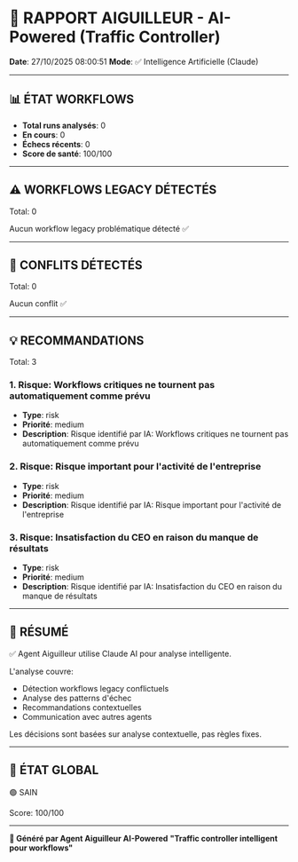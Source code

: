 # 🚦 RAPPORT AIGUILLEUR - AI-Powered (Traffic Controller)

**Date**: 27/10/2025 08:00:51
**Mode**: ✅ Intelligence Artificielle (Claude)

---

## 📊 ÉTAT WORKFLOWS

- **Total runs analysés**: 0
- **En cours**: 0
- **Échecs récents**: 0
- **Score de santé**: 100/100

---

## ⚠️  WORKFLOWS LEGACY DÉTECTÉS

Total: 0



Aucun workflow legacy problématique détecté ✅

---

## 🚨 CONFLITS DÉTECTÉS

Total: 0

Aucun conflit ✅

---

## 💡 RECOMMANDATIONS

Total: 3


### 1. Risque: Workflows critiques ne tournent pas automatiquement comme prévu

- **Type**: risk
- **Priorité**: medium
- **Description**: Risque identifié par IA: Workflows critiques ne tournent pas automatiquement comme prévu


### 2. Risque: Risque important pour l'activité de l'entreprise

- **Type**: risk
- **Priorité**: medium
- **Description**: Risque identifié par IA: Risque important pour l'activité de l'entreprise


### 3. Risque: Insatisfaction du CEO en raison du manque de résultats

- **Type**: risk
- **Priorité**: medium
- **Description**: Risque identifié par IA: Insatisfaction du CEO en raison du manque de résultats




---

## 🎯 RÉSUMÉ

✅ Agent Aiguilleur utilise Claude AI pour analyse intelligente.

L'analyse couvre:
- Détection workflows legacy conflictuels
- Analyse des patterns d'échec
- Recommandations contextuelles
- Communication avec autres agents

Les décisions sont basées sur analyse contextuelle, pas règles fixes.

---

## 🔄 ÉTAT GLOBAL

🟢 SAIN

Score: 100/100

---

**🚦 Généré par Agent Aiguilleur AI-Powered**
**"Traffic controller intelligent pour workflows"**
